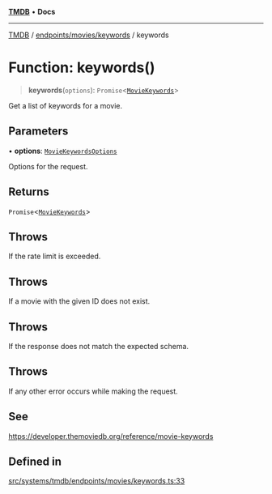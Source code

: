 [**TMDB**](../../../../README.md) • **Docs**

***

[TMDB](../../../../README.md) / [endpoints/movies/keywords](../README.md) / keywords

# Function: keywords()

> **keywords**(`options`): `Promise`\<[`MovieKeywords`](../../../../structs/Schemas/type-aliases/MovieKeywords.md)\>

Get a list of keywords for a movie.

## Parameters

• **options**: [`MovieKeywordsOptions`](../type-aliases/MovieKeywordsOptions.md)

Options for the request.

## Returns

`Promise`\<[`MovieKeywords`](../../../../structs/Schemas/type-aliases/MovieKeywords.md)\>

## Throws

If the rate limit is exceeded.

## Throws

If a movie with the given ID does not exist.

## Throws

If the response does not match the expected schema.

## Throws

If any other error occurs while making the request.

## See

https://developer.themoviedb.org/reference/movie-keywords

## Defined in

[src/systems/tmdb/endpoints/movies/keywords.ts:33](https://github.com/Norviah/media-hub/blob/65ee01fce9c30692d28d2f4e608ea7f18b4d7381/src/systems/tmdb/endpoints/movies/keywords.ts#L33)
